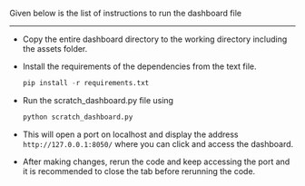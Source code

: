 
Given below is the list of instructions to run the dashboard file

---

+ Copy the entire dashboard directory to the working directory including the assets folder.

+ Install the requirements of the dependencies from the text file. 
  ```python
  pip install -r requirements.txt
  ```

+ Run the scratch_dashboard.py file using 
  ```python
  python scratch_dashboard.py
  ```
+ This will open a port on localhost and display the address `http://127.0.0.1:8050/` where you can click and access the dashboard.

+ After making changes, rerun the code and keep accessing the port and it is recommended to close the tab before rerunning the code.

